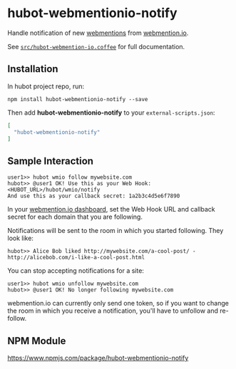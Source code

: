 # hubot-webmentionio-notify

Handle notification of new [webmentions](https://www.w3.org/TR/webmention/) from [webmention.io](https://webmention.io).

See [`src/hubot-webmention-io.coffee`](src/hubot-webmention-io.coffee) for full documentation.

## Installation

In hubot project repo, run:

`npm install hubot-webmentionio-notify --save`

Then add **hubot-webmentionio-notify** to your `external-scripts.json`:

```json
[
  "hubot-webmentionio-notify"
]
```

## Sample Interaction

```
user1>> hubot wmio follow mywebsite.com
hubot>> @user1 OK! Use this as your Web Hook: <HUBOT_URL>/hubot/wmio/notify
And use this as your callback secret: 1a2b3c4d5e6f7890
```

In your [webmention.io dashboard](https://webmention.io/dashboard), set the Web
Hook URL and callback secret for each domain that you are following.

Notifications will be sent to the room in which you started following. They
look like:

```
hubot>> Alice Bob liked http://mywebsite.com/a-cool-post/ - http://alicebob.com/i-like-a-cool-post.html
```

You can stop accepting notifications for a site:

```
user1>> hubot wmio unfollow mywebsite.com
hubot>> @user1 OK! No longer following mywebsite.com
```

webmention.io can currently only send one token, so if you want to change the
room in which you receive a notification, you'll have to unfollow and re-follow.

## NPM Module

https://www.npmjs.com/package/hubot-webmentionio-notify
